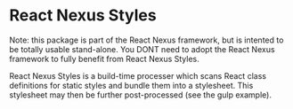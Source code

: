 React Nexus Styles
==================

Note: this package is part of the React Nexus framework, but is intented to be totally usable stand-alone.
You DONT need to adopt the React Nexus framework to fully benefit from React Nexus Styles.

React Nexus Styles is a build-time processer which scans React class definitions for static styles and bundle them
into a stylesheet. This stylesheet may then be further post-processed (see the gulp example).
